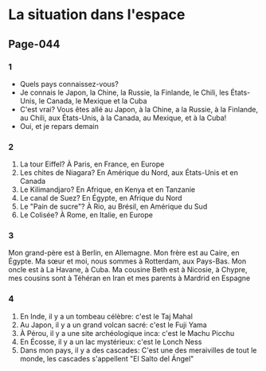 # La situation dans l'espace

## Page-044

### 1
- Quels pays connaissez-vous?
- Je connais le Japon, la Chine, la Russie, la Finlande, le Chili, les États-Unis, le Canada, le Mexique et la Cuba
- C'est vrai? Vous êtes allé au Japon, à la Chine, a la Russie, à la Finlande, au Chili, aux États-Unis, à la Canada, au Mexique, et à la Cuba!
- Oui, et je repars demain

### 2
1. La tour Eiffel? À Paris, en France, en Europe
1. Les chites de Niagara? En Amérique du Nord, aux États-Unis et en Canada
1. Le Kilimandjaro? En Afrique, en Kenya et en Tanzanie
1. Le canal de Suez? En Égypte, en Afrique du Nord
1. Le "Pain de sucre"? À Rio, au Brésil, en Amérique du Sud
1. Le Colisée? À Rome, en Italie, en Europe


### 3
Mon grand-père est à Berlin, en Allemagne. Mon frère est au Caire, en Égypte. Ma sœur et moi, nous sommes à Rotterdam, aux Pays-Bas. Mon oncle est à La Havane, à Cuba. Ma cousine Beth est à Nicosie, à Chypre, mes cousins sont à Téhéran en Iran et mes parents à Mardrid en Espagne

### 4
1. En Inde, il y a un tombeau célèbre: c'est le Taj Mahal
1. Au Japon, il y a un grand volcan sacré: c'est le Fuji Yama
1. À Pérou, il y a une site archéologique inca: c'est le Machu Picchu
1. En Écosse, il y a un lac mystérieux: c'est le Lonch Ness
1. Dans mon pays, il y a des cascades: C'est une des meraivilles de tout le monde, les cascades s'appellent "El Salto del Ángel"